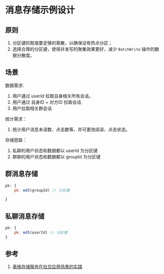 # 消息存储示例设计
## 原则
1. 分区键的取值要足够的离散，以确保没有热点分区；
2. 选择合理的分区键，使得并发写的聚集效果更好，减少 `BatchWrite` 操作的数据分散度。

## 场景
数据需求:  
1. 用户通过 userId 拉取自身相关所有会话。
2. 用户通过 自身ID + 对方ID 拉取会话
3. 用户拉取相关群会话

统计需求：  
1. 统计用户消息未读数、点击数等，并可更改阅读、点击状态。

存储思路：
1. 私聊的用户状态和数据都以 userId 为分区键
2. 群聊的用户状态和数据都以 groupId 为分区键

## 群消息存储
```javascript
pk: {
    pk: md5(groupId) // 分区键
    
}
```

## 私聊消息存储
```javascript
pk: {
    pk: md5(userId) // 分区键
}
```

## 参考
1. [表格存储服务在社交应用场景的实践](https://yq.aliyun.com/articles/57252)
